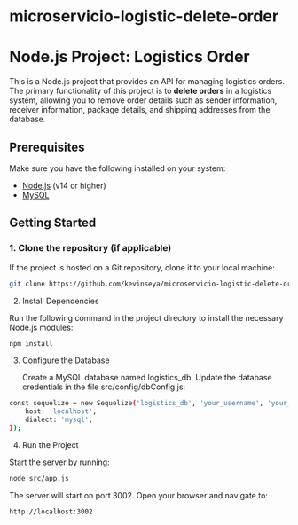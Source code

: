 # microservicio-logistic-delete-order

# Node.js Project: Logistics Order 

This is a Node.js project that provides an API for managing logistics orders. The primary functionality of this project is to **delete orders** in a logistics system, allowing you to remove order details such as sender information, receiver information, package details, and shipping addresses from the database.

## Prerequisites

Make sure you have the following installed on your system:
- [Node.js](https://nodejs.org/) (v14 or higher)
- [MySQL](https://www.mysql.com/)

## Getting Started

### 1. Clone the repository (if applicable)
If the project is hosted on a Git repository, clone it to your local machine:
```bash
git clone https://github.com/kevinseya/microservicio-logistic-delete-order.git
```
2. Install Dependencies

Run the following command in the project directory to install the necessary Node.js modules:

```bash
npm install
```
3. Configure the Database

    Create a MySQL database named logistics_db.
    Update the database credentials in the file src/config/dbConfig.js:
```bash
const sequelize = new Sequelize('logistics_db', 'your_username', 'your_password', {
    host: 'localhost',
    dialect: 'mysql',
});
```
4. Run the Project

Start the server by running:

```bash
node src/app.js
```

The server will start on port 3002. Open your browser and navigate to:

```bash
http://localhost:3002
```
